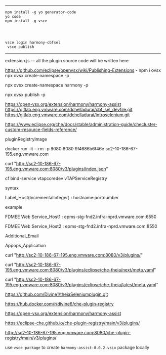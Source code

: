 

------------------------
```
npm install -g yo generator-code
yo code
npm install -g vsce




vsce login harmony-cbfsel
 vsce publish
```
------------------------


extension.js -- all the plugin source code will be written here

https://github.com/eclipse/openvsx/wiki/Publishing-Extensions - 
npm i ovsx
npx ovsx create-namespace <name> -p <token>

npx ovsx create-namespace harmony -p <token>

npx ovsx publish -p <token>



https://open-vsx.org/extension/harmony/harmony-assist
https://gitlab.eng.vmware.com/dchelladurai/cbf_sel_devfile.git
https://gitlab.eng.vmware.com/dchelladurai/introselenium.git

https://www.eclipse.org/che/docs/stable/administration-guide/checluster-custom-resource-fields-reference/

pluginRegistryImage


docker run -it  --rm  -p 8080:8080 9f4686b6f46e
sc2-10-186-67-195.eng.vmware.com

curl  "http://sc2-10-186-67-195.eng.vmware.com:8080/v3/plugins/index.json"


cf bind-service vtapcoredev vTAPServiceRegistry


syntax

Label_Host(IncrementalInteger) : hostname:portnumber

example

FDMEE Web Service_Host1 : epms-stg-fnd2.infra-nprd.vmware.com:6550

FDMEE Web Service_Host2 : epms-stg-fnd2.infra-nprd.vmware.com:8550


Additional_Email

Appops_Application






curl  "http://sc2-10-186-67-195.eng.vmware.com:8080/v3/plugins/"


curl  "http://sc2-10-186-67-195.eng.vmware.com:8080/v3/plugins/eclipse/che-theia/next/meta.yaml"


curl  "http://sc2-10-186-67-195.eng.vmware.com:8080/v3/plugins/eclipse/che-theia/latest/meta.yaml"


https://github.com/Divine1/theiaSeleniumplugin.git

https://hub.docker.com/r/divine6/che-plugin-registry

https://open-vsx.org/extension/harmony/harmony-assist

https://eclipse-che.github.io/che-plugin-registry/main/v3/plugins/

http://sc2-10-186-67-195.eng.vmware.com:8080/che-plugin-registry/main/v3/plugins/





use `vsce package` to create `harmony-assist-0.0.2.vsix` package locally